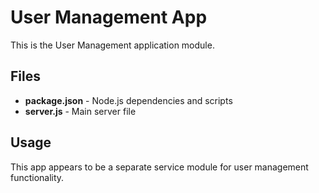 # User Management App

This is the User Management application module.

## Files

- **package.json** - Node.js dependencies and scripts
- **server.js** - Main server file

## Usage

This app appears to be a separate service module for user management functionality.

